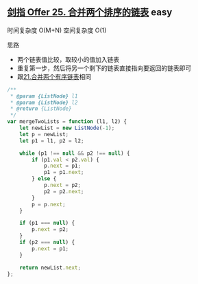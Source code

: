 ## [剑指 Offer 25. 合并两个排序的链表](https://leetcode.cn/problems/he-bing-liang-ge-pai-xu-de-lian-biao-lcof/) <Badge type="success">easy</Badge>

时间复杂度 O(M+N)
空间复杂度 O(1)

思路
- 两个链表值比较，取较小的值加入链表
- 重复第一步，然后将另一个剩下的链表直接指向要返回的链表即可
- 跟[21.合并两个有序链表](/js-logs/linked-list#21合并两个有序链表)相同

```js
/**
 * @param {ListNode} l1
 * @param {ListNode} l2
 * @return {ListNode}
 */
var mergeTwoLists = function (l1, l2) {
    let newList = new ListNode(-1);
    let p = newList;
    let p1 = l1, p2 = l2;

    while (p1 !== null && p2 !== null) {
        if (p1.val < p2.val) {
            p.next = p1;
            p1 = p1.next;
        } else {
            p.next = p2;
            p2 = p2.next;
        }
        p = p.next;
    }

    if (p1 === null) {
        p.next = p2;
    }
    if (p2 === null) {
        p.next = p1;
    }

    return newList.next;
};
```

